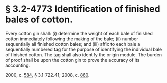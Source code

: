 # § 3.2-4773 Identification of finished bales of cotton.

<p>Every cotton gin shall: (i) determine the weight of each bale of finished cotton immediately following the making of the bale; (ii) number sequentially all finished cotton bales; and (iii) affix to each bale a sequentially numbered tag for the purpose of identifying the individual bale of finished cotton. The tag shall also identify the origin module. The burden of proof shall be upon the cotton gin to prove the accuracy of its accounting.</p><p>2000, c. <a href='http://lis.virginia.gov/cgi-bin/legp604.exe?001+ful+CHAP0584'>584</a>, § 3.1-722.41; 2008, c. <a href='http://lis.virginia.gov/cgi-bin/legp604.exe?081+ful+CHAP0860'>860</a>.</p>
